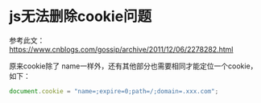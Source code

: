 # js无法删除cookie问题

参考此文：https://www.cnblogs.com/gossip/archive/2011/12/06/2278282.html

原来cookie除了 name一样外，还有其他部分也需要相同才能定位一个cookie，如下：

```js
document.cookie = "name=;expire=0;path=/;domain=.xxx.com";
```
